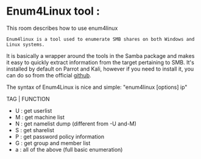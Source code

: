 # Enum4Linux tool : 
This room describes how to use enum4linux

```
Enum4linux is a tool used to enumerate SMB shares on both Windows and Linux systems. 
```
It is basically a wrapper around the tools in the Samba package and makes it easy to quickly extract information from the target pertaining to SMB. It's installed by default on Parrot and Kali, however if you need to install it, you can do so from the official [github](https://github.com/portcullislabs/enum4linux).

The syntax of Enum4Linux is nice and simple: "enum4linux [options] ip"

TAG | FUNCTION

- U : get userlist
- M : get machine list
- N : get namelist dump (different from -U and-M)
- S : get sharelist
- P : get password policy information
- G : get group and member list
- a : all of the above (full basic enumeration)